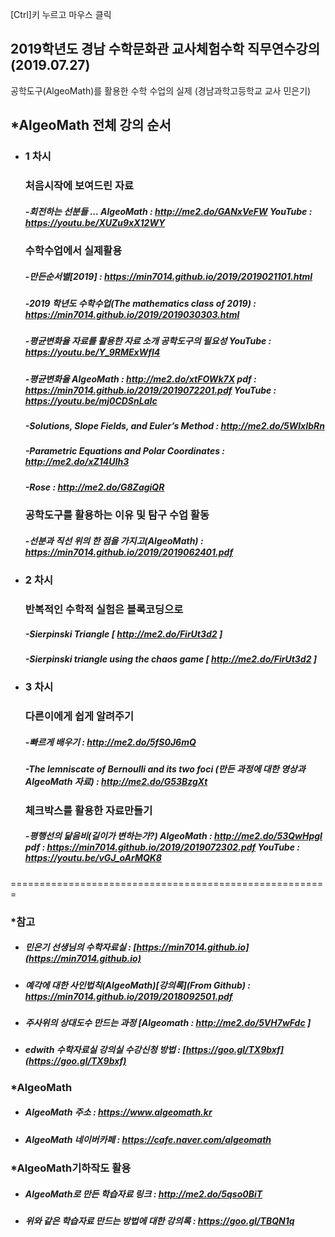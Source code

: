 [Ctrl]키 누르고 마우스 클릭 

## 2019학년도 경남 수학문화관 교사체험수학 직무연수강의(2019.07.27)

공학도구(AlgeoMath)를 활용한 수학 수업의 실제  (경남과학고등학교 교사 민은기)


## *AlgeoMath 전체 강의 순서
- ### 1 차시

  ### 처음시작에 보여드린 자료
  ##### -회전하는 선분들 ... AlgeoMath : http://me2.do/GANxVeFW YouTube : https://youtu.be/XUZu9xX12WY
  
  ### 수학수업에서 실제활용
  ##### -만든순서별[2019] : https://min7014.github.io/2019/2019021101.html
  ##### -2019 학년도 수학수업(The mathematics class of 2019) : https://min7014.github.io/2019/2019030303.html
  ##### -평균변화율 자료를 활용한 자료 소개 공학도구의 필요성 YouTube : https://youtu.be/Y_9RMExWfI4
  ##### -평균변화율 AlgeoMath : http://me2.do/xtFOWk7X pdf : https://min7014.github.io/2019/2019072201.pdf YouTube : https://youtu.be/mj0CDSnLaIc 
  ##### -Solutions, Slope Fields, and Euler’s Method : http://me2.do/5WlxIbRn
  ##### -Parametric Equations and Polar Coordinates : http://me2.do/xZ14UIh3
  ##### -Rose : http://me2.do/G8ZagiQR
  
  ### 공학도구를 활용하는 이유 및 탐구 수업 활동
  ##### -선분과 직선 위의 한 점을 가지고(AlgeoMath) : https://min7014.github.io/2019/2019062401.pdf
  
- ### 2 차시
  ### 반복적인 수학적 실험은 블록코딩으로
  ##### -Sierpinski Triangle  [ http://me2.do/FirUt3d2 ]
  ##### -Sierpinski triangle using the chaos game  [ http://me2.do/FirUt3d2 ]
  
- ### 3 차시 
  ### 다른이에게 쉽게 알려주기
  ##### -빠르게 배우기 : http://me2.do/5fS0J6mQ
  ##### -The lemniscate of Bernoulli and its two foci (만든 과정에 대한 영상과 AlgeoMath 자료) : http://me2.do/G53BzgXt  
  ### 체크박스를 활용한 자료만들기 
  ##### -평행선의 닮음비(길이가 변하는가?) AlgeoMath : http://me2.do/53QwHpgI pdf  : https://min7014.github.io/2019/2019072302.pdf YouTube : https://youtu.be/vGJ_oArMQK8

=======================================================




### *참고
- ##### 민은기 선생님의 수학자료실 : [https://min7014.github.io](https://min7014.github.io)
- ##### 예각에 대한 사인법칙(AlgeoMath)[강의록](From Github) : https://min7014.github.io/2019/2018092501.pdf
- ##### 주사위의 상대도수 만드는 과정 [Algeomath : http://me2.do/5VH7wFdc ]
- ##### edwith 수학자료실 강의실 수강신청 방법 : [https://goo.gl/TX9bxf](https://goo.gl/TX9bxf)

### *AlgeoMath
- ##### AlgeoMath 주소 : https://www.algeomath.kr
- ##### AlgeoMath 네이버카페 : https://cafe.naver.com/algeomath

###  *AlgeoMath기하작도 활용
- ##### AlgeoMath로 만든 학습자료 링크 : http://me2.do/5qso0BiT
- ##### 위와 같은 학습자료 만드는 방법에 대한 강의록 : https://goo.gl/TBQN1q
